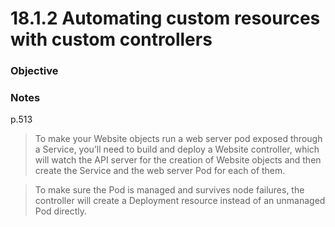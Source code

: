# 18.1.2 Automating custom resources with custom controllers

### Objective

### Notes

p.513
> To make your Website objects run a web server pod exposed through a Service, you’ll need to build and deploy a Website controller, which will watch the API server for the creation of Website objects and then create the Service and the web server Pod for each of them.

> To make sure the Pod is managed and survives node failures, the controller will create a Deployment resource instead of an unmanaged Pod directly. 
